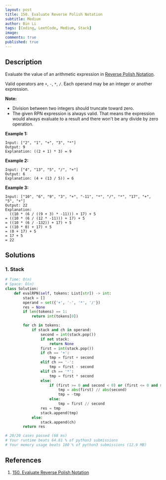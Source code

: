 ```yaml
---
layout: post
title: 150. Evaluate Reverse Polish Notation
subtitle: Medium
author: Bin Li
tags: [Coding, LeetCode, Medium, Stack]
image: 
comments: true
published: true
---
```


## Description

Evaluate the value of an arithmetic expression in [Reverse Polish Notation](http://en.wikipedia.org/wiki/Reverse_Polish_notation).

Valid operators are `+`, `-`, `*`, `/`. Each operand may be an integer or another expression.

**Note:**

- Division between two integers should truncate toward zero.
- The given RPN expression is always valid. That means the expression would always evaluate to a result and there won't be any divide by zero operation.

**Example 1:**

```
Input: ["2", "1", "+", "3", "*"]
Output: 9
Explanation: ((2 + 1) * 3) = 9
```

**Example 2:**

```
Input: ["4", "13", "5", "/", "+"]
Output: 6
Explanation: (4 + (13 / 5)) = 6
```

**Example 3:**

```
Input: ["10", "6", "9", "3", "+", "-11", "*", "/", "*", "17", "+", "5", "+"]
Output: 22
Explanation: 
  ((10 * (6 / ((9 + 3) * -11))) + 17) + 5
= ((10 * (6 / (12 * -11))) + 17) + 5
= ((10 * (6 / -132)) + 17) + 5
= ((10 * 0) + 17) + 5
= (0 + 17) + 5
= 17 + 5
= 22
```


## Solutions
### 1. Stack

```python
# Time: O(n)
# Space: O(n)
class Solution:
    def evalRPN(self, tokens: List[str]) -> int:
        stack = []
        operand = set({'+', '-', '*', '/'})
        res = None
        if len(tokens) == 1:
            return int(tokens[0])

        for ch in tokens:
            if stack and ch in operand:
                second = int(stack.pop())
                if not stack:
                    return None
                first = int(stack.pop())
                if ch == '+':
                    tmp = first + second
                elif ch == '-':
                    tmp = first - second
                elif ch == '*':
                    tmp = first * second
                else:
                    if (first >= 0 and second < 0) or (first <= 0 and second > 0):
                        tmp = abs(first) // abs(second)
                        tmp = -tmp
                    else:
                        tmp = first // second
                res = tmp
                stack.append(tmp)
            else:
                stack.append(ch)
        return res

# 20/20 cases passed (68 ms)
# Your runtime beats 64.81 % of python3 submissions
# Your memory usage beats 100 % of python3 submissions (12.9 MB)
```

## References
1. [150. Evaluate Reverse Polish Notation](https://leetcode.com/problems/evaluate-reverse-polish-notation/description/)